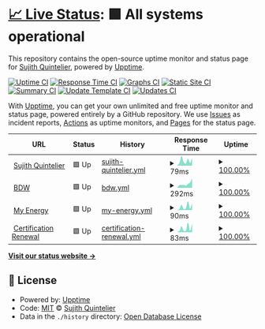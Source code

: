 # [📈 Live Status](https://sujithq.github.io/upptime): <!--live status--> **🟩 All systems operational**

This repository contains the open-source uptime monitor and status page for [Sujith Quintelier](https://sujithq.github.io/cv/#about), powered by [Upptime](https://github.com/upptime/upptime).

[![Uptime CI](https://github.com/sujithq/upptime/workflows/Uptime%20CI/badge.svg)](https://github.com/sujithq/upptime/actions?query=workflow%3A%22Uptime+CI%22)
[![Response Time CI](https://github.com/sujithq/upptime/workflows/Response%20Time%20CI/badge.svg)](https://github.com/sujithq/upptime/actions?query=workflow%3A%22Response+Time+CI%22)
[![Graphs CI](https://github.com/sujithq/upptime/workflows/Graphs%20CI/badge.svg)](https://github.com/sujithq/upptime/actions?query=workflow%3A%22Graphs+CI%22)
[![Static Site CI](https://github.com/sujithq/upptime/workflows/Static%20Site%20CI/badge.svg)](https://github.com/sujithq/upptime/actions?query=workflow%3A%22Static+Site+CI%22)
[![Summary CI](https://github.com/sujithq/upptime/workflows/Summary%20CI/badge.svg)](https://github.com/sujithq/upptime/actions?query=workflow%3A%22Summary+CI%22)
[![Update Template CI](https://github.com/sujithq/upptime/actions/workflows/update-template.yml/badge.svg)](https://github.com/sujithq/upptime/actions/workflows/update-template.yml)
[![Updates CI](https://github.com/sujithq/upptime/actions/workflows/updates.yml/badge.svg)](https://github.com/sujithq/upptime/actions/workflows/updates.yml)

With [Upptime](https://upptime.js.org), you can get your own unlimited and free uptime monitor and status page, powered entirely by a GitHub repository. We use [Issues](https://github.com/sujithq/upptime/issues) as incident reports, [Actions](https://github.com/sujithq/upptime/actions) as uptime monitors, and [Pages](https://sujithq.github.io/upptime) for the status page.

<!--start: status pages-->
<!-- This summary is generated by Upptime (https://github.com/upptime/upptime) -->
<!-- Do not edit this manually, your changes will be overwritten -->
<!-- prettier-ignore -->
| URL | Status | History | Response Time | Uptime |
| --- | ------ | ------- | ------------- | ------ |
| <img alt="" src="https://icons.duckduckgo.com/ip3/sujithq.github.io.ico" height="13"> [Sujith Quintelier](https://sujithq.github.io) | 🟩 Up | [sujith-quintelier.yml](https://github.com/sujithq/upptime/commits/HEAD/history/sujith-quintelier.yml) | <details><summary><img alt="Response time graph" src="./graphs/sujith-quintelier/response-time-week.png" height="20"> 79ms</summary><br><a href="https://sujithq.github.io/upptime/history/sujith-quintelier"><img alt="Response time 88" src="https://img.shields.io/endpoint?url=https%3A%2F%2Fraw.githubusercontent.com%2Fsujithq%2Fupptime%2FHEAD%2Fapi%2Fsujith-quintelier%2Fresponse-time.json"></a><br><a href="https://sujithq.github.io/upptime/history/sujith-quintelier"><img alt="24-hour response time 121" src="https://img.shields.io/endpoint?url=https%3A%2F%2Fraw.githubusercontent.com%2Fsujithq%2Fupptime%2FHEAD%2Fapi%2Fsujith-quintelier%2Fresponse-time-day.json"></a><br><a href="https://sujithq.github.io/upptime/history/sujith-quintelier"><img alt="7-day response time 79" src="https://img.shields.io/endpoint?url=https%3A%2F%2Fraw.githubusercontent.com%2Fsujithq%2Fupptime%2FHEAD%2Fapi%2Fsujith-quintelier%2Fresponse-time-week.json"></a><br><a href="https://sujithq.github.io/upptime/history/sujith-quintelier"><img alt="30-day response time 75" src="https://img.shields.io/endpoint?url=https%3A%2F%2Fraw.githubusercontent.com%2Fsujithq%2Fupptime%2FHEAD%2Fapi%2Fsujith-quintelier%2Fresponse-time-month.json"></a><br><a href="https://sujithq.github.io/upptime/history/sujith-quintelier"><img alt="1-year response time 88" src="https://img.shields.io/endpoint?url=https%3A%2F%2Fraw.githubusercontent.com%2Fsujithq%2Fupptime%2FHEAD%2Fapi%2Fsujith-quintelier%2Fresponse-time-year.json"></a></details> | <details><summary><a href="https://sujithq.github.io/upptime/history/sujith-quintelier">100.00%</a></summary><a href="https://sujithq.github.io/upptime/history/sujith-quintelier"><img alt="All-time uptime 100.00%" src="https://img.shields.io/endpoint?url=https%3A%2F%2Fraw.githubusercontent.com%2Fsujithq%2Fupptime%2FHEAD%2Fapi%2Fsujith-quintelier%2Fuptime.json"></a><br><a href="https://sujithq.github.io/upptime/history/sujith-quintelier"><img alt="24-hour uptime 100.00%" src="https://img.shields.io/endpoint?url=https%3A%2F%2Fraw.githubusercontent.com%2Fsujithq%2Fupptime%2FHEAD%2Fapi%2Fsujith-quintelier%2Fuptime-day.json"></a><br><a href="https://sujithq.github.io/upptime/history/sujith-quintelier"><img alt="7-day uptime 100.00%" src="https://img.shields.io/endpoint?url=https%3A%2F%2Fraw.githubusercontent.com%2Fsujithq%2Fupptime%2FHEAD%2Fapi%2Fsujith-quintelier%2Fuptime-week.json"></a><br><a href="https://sujithq.github.io/upptime/history/sujith-quintelier"><img alt="30-day uptime 100.00%" src="https://img.shields.io/endpoint?url=https%3A%2F%2Fraw.githubusercontent.com%2Fsujithq%2Fupptime%2FHEAD%2Fapi%2Fsujith-quintelier%2Fuptime-month.json"></a><br><a href="https://sujithq.github.io/upptime/history/sujith-quintelier"><img alt="1-year uptime 100.00%" src="https://img.shields.io/endpoint?url=https%3A%2F%2Fraw.githubusercontent.com%2Fsujithq%2Fupptime%2FHEAD%2Fapi%2Fsujith-quintelier%2Fuptime-year.json"></a></details>
| <img alt="" src="https://icons.duckduckgo.com/ip3/bdw.nu.ico" height="13"> [BDW](https://bdw.nu) | 🟩 Up | [bdw.yml](https://github.com/sujithq/upptime/commits/HEAD/history/bdw.yml) | <details><summary><img alt="Response time graph" src="./graphs/bdw/response-time-week.png" height="20"> 292ms</summary><br><a href="https://sujithq.github.io/upptime/history/bdw"><img alt="Response time 332" src="https://img.shields.io/endpoint?url=https%3A%2F%2Fraw.githubusercontent.com%2Fsujithq%2Fupptime%2FHEAD%2Fapi%2Fbdw%2Fresponse-time.json"></a><br><a href="https://sujithq.github.io/upptime/history/bdw"><img alt="24-hour response time 659" src="https://img.shields.io/endpoint?url=https%3A%2F%2Fraw.githubusercontent.com%2Fsujithq%2Fupptime%2FHEAD%2Fapi%2Fbdw%2Fresponse-time-day.json"></a><br><a href="https://sujithq.github.io/upptime/history/bdw"><img alt="7-day response time 292" src="https://img.shields.io/endpoint?url=https%3A%2F%2Fraw.githubusercontent.com%2Fsujithq%2Fupptime%2FHEAD%2Fapi%2Fbdw%2Fresponse-time-week.json"></a><br><a href="https://sujithq.github.io/upptime/history/bdw"><img alt="30-day response time 269" src="https://img.shields.io/endpoint?url=https%3A%2F%2Fraw.githubusercontent.com%2Fsujithq%2Fupptime%2FHEAD%2Fapi%2Fbdw%2Fresponse-time-month.json"></a><br><a href="https://sujithq.github.io/upptime/history/bdw"><img alt="1-year response time 332" src="https://img.shields.io/endpoint?url=https%3A%2F%2Fraw.githubusercontent.com%2Fsujithq%2Fupptime%2FHEAD%2Fapi%2Fbdw%2Fresponse-time-year.json"></a></details> | <details><summary><a href="https://sujithq.github.io/upptime/history/bdw">100.00%</a></summary><a href="https://sujithq.github.io/upptime/history/bdw"><img alt="All-time uptime 100.00%" src="https://img.shields.io/endpoint?url=https%3A%2F%2Fraw.githubusercontent.com%2Fsujithq%2Fupptime%2FHEAD%2Fapi%2Fbdw%2Fuptime.json"></a><br><a href="https://sujithq.github.io/upptime/history/bdw"><img alt="24-hour uptime 100.00%" src="https://img.shields.io/endpoint?url=https%3A%2F%2Fraw.githubusercontent.com%2Fsujithq%2Fupptime%2FHEAD%2Fapi%2Fbdw%2Fuptime-day.json"></a><br><a href="https://sujithq.github.io/upptime/history/bdw"><img alt="7-day uptime 100.00%" src="https://img.shields.io/endpoint?url=https%3A%2F%2Fraw.githubusercontent.com%2Fsujithq%2Fupptime%2FHEAD%2Fapi%2Fbdw%2Fuptime-week.json"></a><br><a href="https://sujithq.github.io/upptime/history/bdw"><img alt="30-day uptime 100.00%" src="https://img.shields.io/endpoint?url=https%3A%2F%2Fraw.githubusercontent.com%2Fsujithq%2Fupptime%2FHEAD%2Fapi%2Fbdw%2Fuptime-month.json"></a><br><a href="https://sujithq.github.io/upptime/history/bdw"><img alt="1-year uptime 100.00%" src="https://img.shields.io/endpoint?url=https%3A%2F%2Fraw.githubusercontent.com%2Fsujithq%2Fupptime%2FHEAD%2Fapi%2Fbdw%2Fuptime-year.json"></a></details>
| <img alt="" src="https://icons.duckduckgo.com/ip3/sujithq.github.io.ico" height="13"> [My Energy](https://sujithq.github.io/myenergy) | 🟩 Up | [my-energy.yml](https://github.com/sujithq/upptime/commits/HEAD/history/my-energy.yml) | <details><summary><img alt="Response time graph" src="./graphs/my-energy/response-time-week.png" height="20"> 90ms</summary><br><a href="https://sujithq.github.io/upptime/history/my-energy"><img alt="Response time 69" src="https://img.shields.io/endpoint?url=https%3A%2F%2Fraw.githubusercontent.com%2Fsujithq%2Fupptime%2FHEAD%2Fapi%2Fmy-energy%2Fresponse-time.json"></a><br><a href="https://sujithq.github.io/upptime/history/my-energy"><img alt="24-hour response time 165" src="https://img.shields.io/endpoint?url=https%3A%2F%2Fraw.githubusercontent.com%2Fsujithq%2Fupptime%2FHEAD%2Fapi%2Fmy-energy%2Fresponse-time-day.json"></a><br><a href="https://sujithq.github.io/upptime/history/my-energy"><img alt="7-day response time 90" src="https://img.shields.io/endpoint?url=https%3A%2F%2Fraw.githubusercontent.com%2Fsujithq%2Fupptime%2FHEAD%2Fapi%2Fmy-energy%2Fresponse-time-week.json"></a><br><a href="https://sujithq.github.io/upptime/history/my-energy"><img alt="30-day response time 86" src="https://img.shields.io/endpoint?url=https%3A%2F%2Fraw.githubusercontent.com%2Fsujithq%2Fupptime%2FHEAD%2Fapi%2Fmy-energy%2Fresponse-time-month.json"></a><br><a href="https://sujithq.github.io/upptime/history/my-energy"><img alt="1-year response time 69" src="https://img.shields.io/endpoint?url=https%3A%2F%2Fraw.githubusercontent.com%2Fsujithq%2Fupptime%2FHEAD%2Fapi%2Fmy-energy%2Fresponse-time-year.json"></a></details> | <details><summary><a href="https://sujithq.github.io/upptime/history/my-energy">100.00%</a></summary><a href="https://sujithq.github.io/upptime/history/my-energy"><img alt="All-time uptime 100.00%" src="https://img.shields.io/endpoint?url=https%3A%2F%2Fraw.githubusercontent.com%2Fsujithq%2Fupptime%2FHEAD%2Fapi%2Fmy-energy%2Fuptime.json"></a><br><a href="https://sujithq.github.io/upptime/history/my-energy"><img alt="24-hour uptime 100.00%" src="https://img.shields.io/endpoint?url=https%3A%2F%2Fraw.githubusercontent.com%2Fsujithq%2Fupptime%2FHEAD%2Fapi%2Fmy-energy%2Fuptime-day.json"></a><br><a href="https://sujithq.github.io/upptime/history/my-energy"><img alt="7-day uptime 100.00%" src="https://img.shields.io/endpoint?url=https%3A%2F%2Fraw.githubusercontent.com%2Fsujithq%2Fupptime%2FHEAD%2Fapi%2Fmy-energy%2Fuptime-week.json"></a><br><a href="https://sujithq.github.io/upptime/history/my-energy"><img alt="30-day uptime 100.00%" src="https://img.shields.io/endpoint?url=https%3A%2F%2Fraw.githubusercontent.com%2Fsujithq%2Fupptime%2FHEAD%2Fapi%2Fmy-energy%2Fuptime-month.json"></a><br><a href="https://sujithq.github.io/upptime/history/my-energy"><img alt="1-year uptime 100.00%" src="https://img.shields.io/endpoint?url=https%3A%2F%2Fraw.githubusercontent.com%2Fsujithq%2Fupptime%2FHEAD%2Fapi%2Fmy-energy%2Fuptime-year.json"></a></details>
| <img alt="" src="https://icons.duckduckgo.com/ip3/sujithq.github.io.ico" height="13"> [Certification Renewal](https://sujithq.github.io/cert-renewal) | 🟩 Up | [certification-renewal.yml](https://github.com/sujithq/upptime/commits/HEAD/history/certification-renewal.yml) | <details><summary><img alt="Response time graph" src="./graphs/certification-renewal/response-time-week.png" height="20"> 83ms</summary><br><a href="https://sujithq.github.io/upptime/history/certification-renewal"><img alt="Response time 67" src="https://img.shields.io/endpoint?url=https%3A%2F%2Fraw.githubusercontent.com%2Fsujithq%2Fupptime%2FHEAD%2Fapi%2Fcertification-renewal%2Fresponse-time.json"></a><br><a href="https://sujithq.github.io/upptime/history/certification-renewal"><img alt="24-hour response time 169" src="https://img.shields.io/endpoint?url=https%3A%2F%2Fraw.githubusercontent.com%2Fsujithq%2Fupptime%2FHEAD%2Fapi%2Fcertification-renewal%2Fresponse-time-day.json"></a><br><a href="https://sujithq.github.io/upptime/history/certification-renewal"><img alt="7-day response time 83" src="https://img.shields.io/endpoint?url=https%3A%2F%2Fraw.githubusercontent.com%2Fsujithq%2Fupptime%2FHEAD%2Fapi%2Fcertification-renewal%2Fresponse-time-week.json"></a><br><a href="https://sujithq.github.io/upptime/history/certification-renewal"><img alt="30-day response time 81" src="https://img.shields.io/endpoint?url=https%3A%2F%2Fraw.githubusercontent.com%2Fsujithq%2Fupptime%2FHEAD%2Fapi%2Fcertification-renewal%2Fresponse-time-month.json"></a><br><a href="https://sujithq.github.io/upptime/history/certification-renewal"><img alt="1-year response time 67" src="https://img.shields.io/endpoint?url=https%3A%2F%2Fraw.githubusercontent.com%2Fsujithq%2Fupptime%2FHEAD%2Fapi%2Fcertification-renewal%2Fresponse-time-year.json"></a></details> | <details><summary><a href="https://sujithq.github.io/upptime/history/certification-renewal">100.00%</a></summary><a href="https://sujithq.github.io/upptime/history/certification-renewal"><img alt="All-time uptime 100.00%" src="https://img.shields.io/endpoint?url=https%3A%2F%2Fraw.githubusercontent.com%2Fsujithq%2Fupptime%2FHEAD%2Fapi%2Fcertification-renewal%2Fuptime.json"></a><br><a href="https://sujithq.github.io/upptime/history/certification-renewal"><img alt="24-hour uptime 100.00%" src="https://img.shields.io/endpoint?url=https%3A%2F%2Fraw.githubusercontent.com%2Fsujithq%2Fupptime%2FHEAD%2Fapi%2Fcertification-renewal%2Fuptime-day.json"></a><br><a href="https://sujithq.github.io/upptime/history/certification-renewal"><img alt="7-day uptime 100.00%" src="https://img.shields.io/endpoint?url=https%3A%2F%2Fraw.githubusercontent.com%2Fsujithq%2Fupptime%2FHEAD%2Fapi%2Fcertification-renewal%2Fuptime-week.json"></a><br><a href="https://sujithq.github.io/upptime/history/certification-renewal"><img alt="30-day uptime 100.00%" src="https://img.shields.io/endpoint?url=https%3A%2F%2Fraw.githubusercontent.com%2Fsujithq%2Fupptime%2FHEAD%2Fapi%2Fcertification-renewal%2Fuptime-month.json"></a><br><a href="https://sujithq.github.io/upptime/history/certification-renewal"><img alt="1-year uptime 100.00%" src="https://img.shields.io/endpoint?url=https%3A%2F%2Fraw.githubusercontent.com%2Fsujithq%2Fupptime%2FHEAD%2Fapi%2Fcertification-renewal%2Fuptime-year.json"></a></details>

<!--end: status pages-->

[**Visit our status website →**](https://sujithq.github.io/upptime)

## 📄 License

- Powered by: [Upptime](https://github.com/upptime/upptime)
- Code: [MIT](./LICENSE) © [Sujith Quintelier](https://sujithq.github.io/cv/#about)
- Data in the `./history` directory: [Open Database License](https://opendatacommons.org/licenses/odbl/1-0/)
